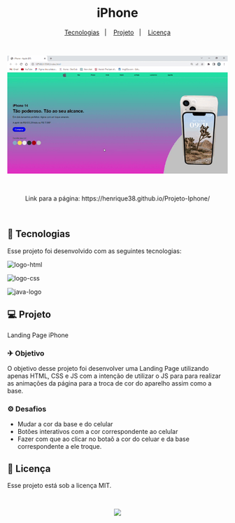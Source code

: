 <h1 align="center"> iPhone </h1>
<p align="center">
  <a href="#-tecnologias">Tecnologias</a>&nbsp;&nbsp;&nbsp;|&nbsp;&nbsp;&nbsp;
  <a href="#-projeto">Projeto</a>&nbsp;&nbsp;&nbsp;|&nbsp;&nbsp;&nbsp;
   <a href="#memo-licença">Licença</a>
</p>
  
 <br>

<p align="center">
  <img alt="License" src="https://github.com/Henrique38/Projeto-Iphone/blob/master/Imagens/iPhone%20-%20Apple%20(BR)%20-%20Google%20Chrome%202023-03-17%2000-23-30.gif?raw=true">
</p>

<br>

<p align="center">Link para  a página:  https://henrique38.github.io/Projeto-Iphone/<p>
<br>

## 🚀 Tecnologias

Esse projeto foi desenvolvido com as seguintes tecnologias:

<p><img src="https://img.shields.io/badge/HTML-239120?style=for-the-badge&logo=html5&logoColor=white" alt="logo-html"><p>
<p><img src="https://img.shields.io/badge/CSS-CC342D?&style=for-the-badge&logo=css3&logoColor=white" alt="logo-css"><p>
<img src="https://img.shields.io/badge/JavaScript-F7DF1E?style=for-the-badge&logo=javascript&logoColor=black" alt="java-logo"/>

## 💻 Projeto

Landing Page iPhone

### ✈ Objetivo

O objetivo desse projeto foi desenvolver uma Landing Page utilizando apenas HTML, CSS e JS com a intenção de utilizar o JS para para realizar as animações da página
para a troca de cor do aparelho assim como a base. 

### ⚙ Desafios

 - Mudar a cor da base e do celular 
 - Botões interativos com a cor correspondente ao celular 
 - Fazer com que ao clicar no botaõ a cor do celuar e da base correspondente a ele troque.


## :memo: Licença

Esse projeto está sob a licença MIT.

  <br>
  
   <p align="center"><img src="https://img.shields.io/badge/<Status>-<Finalizado>-<green>"><p>
